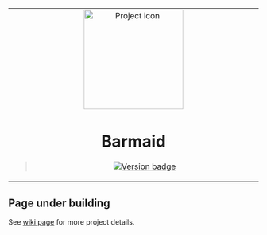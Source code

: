 <table align="center"><tr><td align="center" width="9999">
<img src="https://i.ibb.co/X2tyQ1f/Captura-de-Tela-2021-10-18-a-s-23-30-20.png" align="center" width="200" alt="Project icon">


# Barmaid

> [![Version badge](https://img.shields.io/badge/version-0.0.1-silver.svg)](https://lisa--brunolcarli.repl.co/graphql/?query=query%7B%0A%09lisa%0A%7D)


</td></tr>

</table>

## Page under building

See [wiki page](https://github.com/brunolcarli/Barmaid/wiki) for more project details.